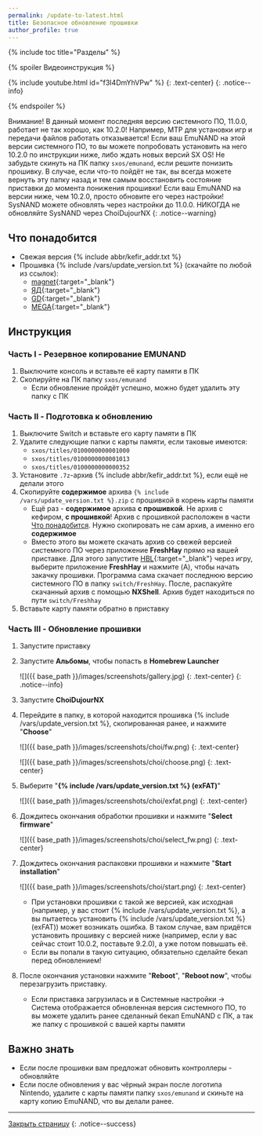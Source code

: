 ```yaml
---
permalink: /update-to-latest.html
title: Безопасное обновление прошивки 
author_profile: true
---
```

{% include toc title="Разделы" %}

{% spoiler Видеоинструкция %}

{% include youtube.html id="f3I4DmYhVPw" %}
{: .text-center}
{: .notice--info}

{% endspoiler %}

Внимание! В данный момент последняя версию системного ПО, 11.0.0, работает не так хорошо, как 10.2.0! Например, MTP для установки игр и передачи файлов работать отказывается! Если ваш EmuNAND на этой версии системного ПО, то вы можете попробовать установить на него 10.2.0 по инструкции ниже, либо ждать новых версий SX OS! Не забудьте скинуть на ПК папку `sxos/emunand`, если решите понизить прошивку. В случае, если что-то пойдёт не так, вы всегда можете вернуть эту папку назад и тем самым восстановить состояние приставки до момента понижения прошивки! Если ваш EmuNAND на версии ниже, чем 10.2.0, просто обновите его через настройки! SysNAND можете обновлять через настройки до 11.0.0. НИКОГДА не обновляйте SysNAND через ChoiDujourNX
{: .notice--warning}

## Что понадобится

* Свежая версия {% include abbr/kefir_addr.txt %}
* Прошивка {% include /vars/update_version.txt %} (скачайте по любой из ссылок):
	* [magnet](magnet:?xt=urn:btih:F88BD58A654A766142339A6E5B24ABF3FE475DC7&dn=10.2.0-daybreak.zip&tr=udp%3a%2f%2ftracker.openbittorrent.com%3a80%2fannounce){:target="_blank"}
	* [ЯД](https://yadi.sk/d/Gxe4Aa-TTg-w3A){:target="_blank"}
	* [GD](https://drive.google.com/file/d/1TMU4m3rCqI6I-zeIlfm6ZQ27cdtVEZ4B/view?usp=sharing){:target="_blank"}
	* [MEGA](https://mega.nz/file/El1kgQKI#WlT4eigPHlDJF0FLci4ikLuRdVESjBny92Ce2P7Y4dE){:target="_blank"}

## Инструкция

### Часть I - Резервное копирование EMUNAND

1. Выключите консоль и вставьте её карту памяти в ПК
1. Скопируйте на ПК папку `sxos/emunand`
	* Если обновление пройдёт успешно, можно будет удалить эту папку с ПК

### Часть II - Подготовка к обновлению

1. Выключите Switch и вставьте его карту памяти в ПК 
1. Удалите следующие папки с карты памяти, если таковые имеются:
	* `sxos/titles/0100000000001000`
	* `sxos/titles/0100000000001013`
	* `sxos/titles/0100000000000352`
1. Установите `.7z`-архив {% include abbr/kefir_addr.txt %}, если ещё не делали этого
1. Скопируйте **содержимое** архива `{% include /vars/update_version.txt %}.zip` с прошивкой в корень карты памяти
	* Ещё раз - **содержимое** архива **с прошивкой**. Не архив с кефиром, **с прошивкой**! Архив с прошивкой расположен в части [Что понадобится](#что-понадобится). Нужно скопировать не сам архив, а именно его **содержимое**
	* Вместо этого вы можете скачать архив со свежей версией системного ПО через приложение **FreshHay** прямо на вашей приставке. Для этого запустите [HBL](hbl){:target="_blank"} через игру, выберите приложение **FreshHay** и нажмите (A), чтобы начать закачку прошивки. Программа сама скачает последнюю версию системного ПО в папку `switch/FreshHay`. После, распакуйте скачанный архив с помощью **NXShell**. Архив будет находиться по пути `switch/Freshhay`
1. Вставьте карту памяти обратно в приставку

### Часть III - Обновление прошивки

1. Запустите приставку
1. Запустите **Альбомы**, чтобы попасть в **Homebrew Launcher**

    ![]({{ base_path }}/images/screenshots/gallery.jpg) 
    {: .text-center}
    {: .notice--info}

1. Запустите **ChoiDujourNX**
1. Перейдите в папку, в которой находится прошивка {% include /vars/update_version.txt %}, скопированная ранее, и нажмите "**Choose**"

	![]({{ base_path }}/images/screenshots/choi/fw.png)
	{: .text-center}

	![]({{ base_path }}/images/screenshots/choi/choose.png)
	{: .text-center}

1. Выберите "**{% include /vars/update_version.txt %} (exFAT)**"

	![]({{ base_path }}/images/screenshots/choi/exfat.png)
	{: .text-center}

1. Дождитесь окончания обработки прошивки и нажмите "**Select firmware**"
	
	![]({{ base_path }}/images/screenshots/choi/select_fw.png)
	{: .text-center}

1. Дождитесь окончания распаковки прошивки и нажмите "**Start installation**"
	
	![]({{ base_path }}/images/screenshots/choi/start.png)
	{: .text-center}

	* При установки прошивки с такой же версией, как исходная (например, у вас стоит {% include /vars/update_version.txt %}, а вы пытаетесь установить {% include /vars/update_version.txt %} (exFAT)) может возникать ошибка. В таком случае, вам придётся установить прошивку с версией ниже (например, если у вас сейчас стоит 10.0.2, поставьте 9.2.0), а уже потом повышать её. 
	* Если вы попали в такую ситуацию, обязательно сделайте бекап перед обновлением!
1. После окончания установки нажмите "**Reboot**", "**Reboot now**", чтобы перезагрузить приставку. 
	* Если приставка загрузилась и в Системные настройки -> Система отображается обновленная версия системного ПО, то вы можете удалить ранее сделанный бекап EmuNAND с ПК, а так же папку с прошивкой с вашей карты памяти

## Важно знать

* Если после прошивки вам предложат обновить контроллеры - обновляйте
* Если после обновления у вас чёрный экран после логотипа Nintendo, удалите с карты памяти папку `sxos/emunand` и скиньте на карту копию EmuNAND, что вы делали ранее.

___

[Закрыть страницу](javascript:window.close();)
{: .notice--success}